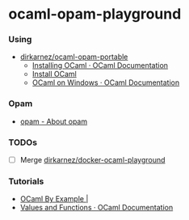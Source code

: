 ocaml-opam-playground
=====================
### Using
- [dirkarnez/ocaml-opam-portable](https://github.com/dirkarnez/ocaml-opam-portable)
  - [Installing OCaml · OCaml Documentation](https://ocaml.org/docs/installing-ocaml)
  - [Install OCaml](https://ocaml.org/install#windows)
  - [OCaml on Windows · OCaml Documentation](https://ocaml.org/docs/ocaml-on-windows#other-installation-environments)
### Opam
- [opam - About opam](https://opam.ocaml.org)

### TODOs
- [ ] Merge [dirkarnez/docker-ocaml-playground](https://github.com/dirkarnez/docker-ocaml-playground)

### Tutorials
- [OCaml By Example | <fun>](https://o1-labs.github.io/ocamlbyexample/basics-hello-world.html)
- [Values and Functions · OCaml Documentation](https://ocaml.org/docs/values-and-functions)
